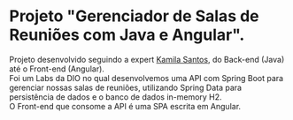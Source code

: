 # Projeto "Gerenciador de Salas de Reuniões com Java e Angular".


Projeto desenvolvido seguindo a expert [Kamila Santos](https://www.linkedin.com/in/kamila-santos-oliveira/), do Back-end (Java) até o Front-end (Angular).<br>
Foi um Labs da DIO no qual desenvolvemos uma API com Spring Boot para gerenciar nossas salas de reuniões, utilizando Spring Data para persistência de dados e o banco de dados in-memory H2.<br>
O Front-end que consome a API é uma SPA escrita em Angular.
